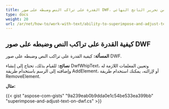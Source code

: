 ```yaml
---
title: القدرة على تراكب النص وضبطه على صور DWF، مما يسمح ببعض درجة من تحرير الناتج النهائي
type: docs
weight: 20
url: /ar/net/how-to/work-with-text/ability-to-superimpose-and-adjust-text-on-dwf-images
---
```


## **كيفية القدرة على تراكب النص وضبطه على صور DWF**

**المسألة:** كيفية القدرة على تراكب النص وضبطه على صور DWF.

**نصائح:** للقيام بذلك، تحتاج إلى إنشاء DwfWhipText، وتعيين المعلمات اللازمة له وإضافته إلى الرسم باستخدام طريقة AddElement، أو لإزالته، يمكنك استخدام طريقة RemoveElement.

**مثال:**

{{< gist "aspose-com-gists" "9a239eab0b9dda0e1c54be533ea399bb" "superimpose-and-adjust-text-on-dwf.cs" >}}
